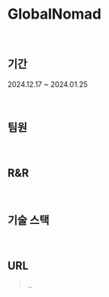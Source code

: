 # GlobalNomad

<br>

## 기간

2024.12.17 ~ 2024.01.25

<br>

## 팀원

<br>

## R&R

<br>

## 기술 스택

<br>

## URL

> ..
